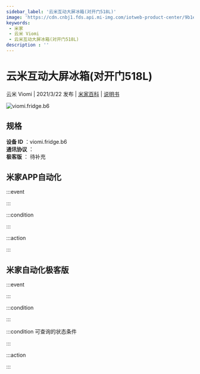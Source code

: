 ```yaml
---
sidebar_label: '云米互动大屏冰箱(对开门518L)'
image: 'https://cdn.cnbj1.fds.api.mi-img.com/iotweb-product-center/9b1ee058533d02f9fadd64ea8d4a6b94_168_168.png?GalaxyAccessKeyId=AKVGLQWBOVIRQ3XLEW&Expires=9223372036854775807&Signature=VAI+BMo0vyVceLZZ43x+k/WD7ak='
keywords: 
 - 米家
 - 云米 Viomi
 - 云米互动大屏冰箱(对开门518L)
description : ''
---
```

# 云米互动大屏冰箱(对开门518L)

云米 Viomi | 2021/3/22 发布 | [米家百科](https://home.mi.com/webapp/content/baike/product/index.html?model=viomi.fridge.b6) | [说明书](https://home.mi.com/views/introduction.html?model=viomi.fridge.b6&region=cn)

![viomi.fridge.b6](https://cdn.cnbj1.fds.api.mi-img.com/iotweb-product-center/9b1ee058533d02f9fadd64ea8d4a6b94_168_168.png?GalaxyAccessKeyId=AKVGLQWBOVIRQ3XLEW&Expires=9223372036854775807&Signature=VAI+BMo0vyVceLZZ43x+k/WD7ak=)

## 规格  
> 
**设备 ID** ：viomi.fridge.b6  
**通讯协议** ：  
**极客版**  ： 待补充 


## 米家APP自动化  

:::event  

:::

:::condition  

:::

:::action   

:::

## 米家自动化极客版  

:::event  

:::

:::condition  

:::

:::condition 可查询的状态条件  

:::

:::action  

:::

        
